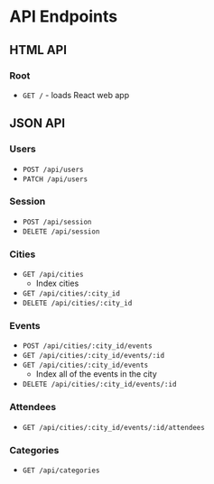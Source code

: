 # API Endpoints

## HTML API
### Root 
- `GET /` - loads React web app 

## JSON API
### Users
- `POST /api/users`
- `PATCH /api/users`

### Session 
- `POST /api/session`
- `DELETE /api/session` 

### Cities 
- `GET /api/cities` 
	* Index cities
- `GET /api/cities/:city_id` 
- `DELETE /api/cities/:city_id`
	
### Events 
- `POST /api/cities/:city_id/events`
- `GET /api/cities/:city_id/events/:id` 
- `GET /api/cities/:city_id/events` 
	* Index all of the events in the city
- `DELETE /api/cities/:city_id/events/:id`

### Attendees
- `GET /api/cities/:city_id/events/:id/attendees`
	
### Categories 
- `GET /api/categories`

